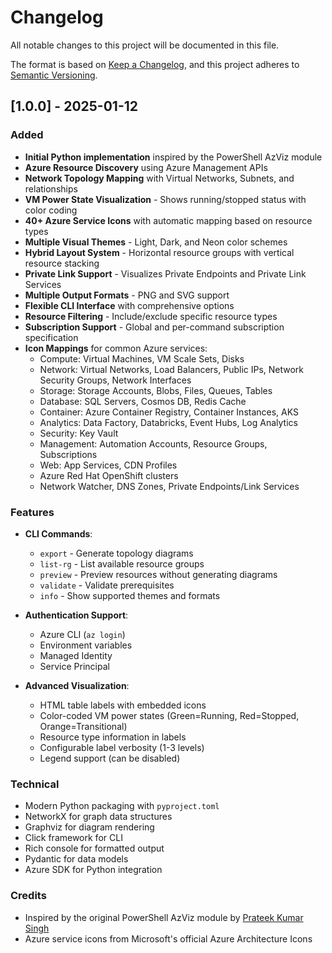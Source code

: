 # Changelog

All notable changes to this project will be documented in this file.

The format is based on [Keep a Changelog](https://keepachangelog.com/en/1.0.0/),
and this project adheres to [Semantic Versioning](https://semver.org/spec/v2.0.0.html).

## [1.0.0] - 2025-01-12

### Added
- **Initial Python implementation** inspired by the PowerShell AzViz module
- **Azure Resource Discovery** using Azure Management APIs
- **Network Topology Mapping** with Virtual Networks, Subnets, and relationships
- **VM Power State Visualization** - Shows running/stopped status with color coding
- **40+ Azure Service Icons** with automatic mapping based on resource types
- **Multiple Visual Themes** - Light, Dark, and Neon color schemes
- **Hybrid Layout System** - Horizontal resource groups with vertical resource stacking
- **Private Link Support** - Visualizes Private Endpoints and Private Link Services
- **Multiple Output Formats** - PNG and SVG support
- **Flexible CLI Interface** with comprehensive options
- **Resource Filtering** - Include/exclude specific resource types
- **Subscription Support** - Global and per-command subscription specification
- **Icon Mappings** for common Azure services:
  - Compute: Virtual Machines, VM Scale Sets, Disks
  - Network: Virtual Networks, Load Balancers, Public IPs, Network Security Groups, Network Interfaces
  - Storage: Storage Accounts, Blobs, Files, Queues, Tables
  - Database: SQL Servers, Cosmos DB, Redis Cache
  - Container: Azure Container Registry, Container Instances, AKS
  - Analytics: Data Factory, Databricks, Event Hubs, Log Analytics
  - Security: Key Vault
  - Management: Automation Accounts, Resource Groups, Subscriptions
  - Web: App Services, CDN Profiles
  - Azure Red Hat OpenShift clusters
  - Network Watcher, DNS Zones, Private Endpoints/Link Services

### Features
- **CLI Commands**:
  - `export` - Generate topology diagrams
  - `list-rg` - List available resource groups
  - `preview` - Preview resources without generating diagrams
  - `validate` - Validate prerequisites
  - `info` - Show supported themes and formats

- **Authentication Support**:
  - Azure CLI (`az login`)
  - Environment variables
  - Managed Identity
  - Service Principal

- **Advanced Visualization**:
  - HTML table labels with embedded icons
  - Color-coded VM power states (Green=Running, Red=Stopped, Orange=Transitional)
  - Resource type information in labels
  - Configurable label verbosity (1-3 levels)
  - Legend support (can be disabled)

### Technical
- Modern Python packaging with `pyproject.toml`
- NetworkX for graph data structures
- Graphviz for diagram rendering
- Click framework for CLI
- Rich console for formatted output
- Pydantic for data models
- Azure SDK for Python integration

### Credits
- Inspired by the original PowerShell AzViz module by [Prateek Kumar Singh](https://github.com/PrateekKumarSingh/AzViz)
- Azure service icons from Microsoft's official Azure Architecture Icons
